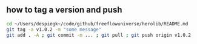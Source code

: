 
## how to tag a version and push

```bash
cd ~/Users/despiegk~/code/github/freeflowuniverse/herolib/README.md
git tag -a v1.0.2 -m "some message"
git add . -A ; git commit -m ... ; git pull ; git push origin v1.0.2
```